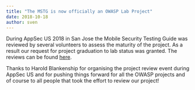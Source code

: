 ```yaml
---
title: "The MSTG is now officially an OWASP Lab Project"
date: 2018-10-18
author: sven
---
```


During AppSec US 2018 in San Jose the Mobile Security Testing Guide was reviewed by several volunteers to assess the maturity of the project. As a result our request for project graduation to lab status was granted. The reviews can be found [here](https://docs.google.com/a/owasp.org/document/d/1WiHln8igTE5noquodwWCo_VuRmvnpQtEhGV6z-P37EU/edit?usp=drive_web).

<!-- more -->

Thanks to Harold Blankenship for organising the project review event during AppSec US and for pushing things forward for all the OWASP projects and of course to all people that took the effort to review our project!
